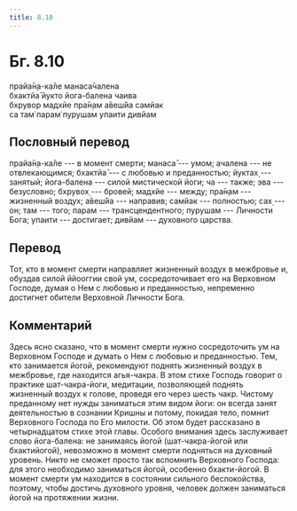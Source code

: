 ```yaml
---
title: 8.10
---
```


# Бг. 8.10
прайа̄н̣а-ка̄ле манаса̄чалена<br/>
бхактйа̄ йукто йога-балена чаива<br/>
бхрувор мадхйе пра̄н̣ам а̄веш́йа самйак<br/>
са там̇ парам̇ пурушам упаити дивйам
## Пословный перевод

прайа̄н̣а-ка̄ле --- в момент смерти; манаса̄ --- умом; ачалена --- не
отвлекающимся; бхактйа̄ --- с любовью и преданностью; йуктах̣ --- занятый;
йога-балена --- силой мистической йоги; ча --- также; эва ---
безусловно; бхрувох̣ --- бровей; мадхйе --- между; пра̄н̣ам --- жизненный
воздух; а̄веш́йа --- направив; самйак --- полностью; сах̣ --- он; там ---
того; парам --- трансцендентного; пурушам --- Личности Бога; упаити ---
достигает; дивйам --- духовного царства.

## Перевод

Тот, кто в момент смерти направляет жизненный воздух в межбровье и,
обуздав силой ййооггии свой ум, сосредоточивает его на Верховном
Господе, думая о Нем с любовью и преданностью, непременно достигнет
обители Верховной Личности Бога.

## Комментарий

Здесь ясно сказано, что в момент смерти нужно сосредоточить ум на
Верховном Господе и думать о Нем с любовью и преданностью. Тем, кто
занимается йогой, рекомендуют поднять жизненный воздух в межбровье, где
находится агья-чакра. В этом стихе Господь говорит о практике
шат-чакра-йоги, медитации, позволяющей поднять жизненный воздух к
голове, проведя его через шесть чакр. Чистому преданному нет нужды
заниматься этим видом йоги: он всегда занят деятельностью в сознании
Кришны и потому, покидая тело, помнит Верховного Господа по Его милости.
Об этом будет рассказано в четырнадцатом стихе этой главы. Особого
внимания здесь заслуживает слово йога-балена: не занимаясь йогой
(шат-чакра-йогой или бхактийогой), невозможно в момент смерти подняться
на духовный уровень. Никто не сможет просто так вспомнить Верховного
Господа: для этого необходимо заниматься йогой, особенно бхакти-йогой. В
момент смерти ум находится в состоянии сильного беспокойства, поэтому,
чтобы достичь духовного уровня, человек должен заниматься йогой на
протяжении жизни.
